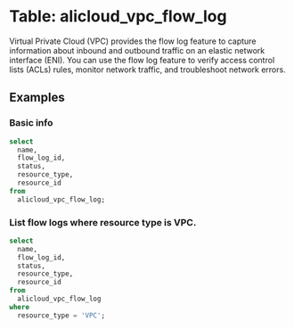 # Table: alicloud_vpc_flow_log

Virtual Private Cloud (VPC) provides the flow log feature to capture information about inbound and outbound traffic on an elastic network interface (ENI). You can use the flow log feature to verify access control lists (ACLs) rules, monitor network traffic, and troubleshoot network errors.

## Examples

### Basic info

```sql
select
  name,
  flow_log_id,
  status,
  resource_type,
  resource_id
from
  alicloud_vpc_flow_log;
```


### List flow logs where resource type is VPC.

```sql
select
  name,
  flow_log_id,
  status,
  resource_type,
  resource_id
from
  alicloud_vpc_flow_log
where
  resource_type = 'VPC';
```